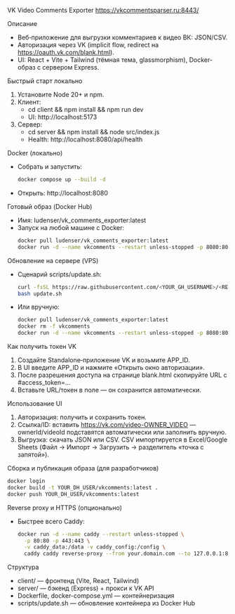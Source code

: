 VK Video Comments Exporter
https://vkcommentsparser.ru:8443/

Описание
- Веб‑приложение для выгрузки комментариев к видео ВК: JSON/CSV.
- Авторизация через VK (implicit flow, redirect на https://oauth.vk.com/blank.html).
- UI: React + Vite + Tailwind (тёмная тема, glassmorphism), Docker-образ с сервером Express.

Быстрый старт локально
1) Установите Node 20+ и npm.
2) Клиент:
   - cd client && npm install && npm run dev
   - UI: http://localhost:5173
3) Сервер:
   - cd server && npm install && node src/index.js
   - Health: http://localhost:8080/api/health

Docker (локально)
- Собрать и запустить:
  ```bash
  docker compose up --build -d
  ```
- Открыть: http://localhost:8080

Готовый образ (Docker Hub)
- Имя: ludenser/vk_comments_exporter:latest
- Запуск на любой машине с Docker:
  ```bash
  docker pull ludenser/vk_comments_exporter:latest
  docker run -d --name vkcomments --restart unless-stopped -p 8080:8080 ludenser/vk_comments_exporter:latest
  ```

Обновление на сервере (VPS)
- Сценарий scripts/update.sh:
  ```bash
  curl -fsSL https://raw.githubusercontent.com/<YOUR_GH_USERNAME>/<REPO>/main/scripts/update.sh -o update.sh
  bash update.sh
  ```
- Или вручную:
  ```bash
  docker pull ludenser/vk_comments_exporter:latest
  docker rm -f vkcomments
  docker run -d --name vkcomments --restart unless-stopped -p 8080:8080 ludenser/vk_comments_exporter:latest
  ```

Как получить токен VK
1) Создайте Standalone‑приложение VK и возьмите APP_ID.
2) В UI введите APP_ID и нажмите «Открыть окно авторизации».
3) После разрешения доступа на странице blank.html скопируйте URL с #access_token=...
4) Вставьте URL/токен в поле — он сохранится автоматически.

Использование UI
1) Авторизация: получить и сохранить токен.
2) Ссылка/ID: вставить https://vk.com/video-OWNER_VIDEO — ownerId/videoId подставятся автоматически или заполнить вручную.
3) Выгрузка: скачать JSON или CSV. CSV импортируется в Excel/Google Sheets (Файл → Импорт → Загрузить → разделитель «точка с запятой»).

Сборка и публикация образа (для разработчиков)
```bash
docker login
docker build -t YOUR_DH_USER/vkcomments:latest .
docker push YOUR_DH_USER/vkcomments:latest
```

Reverse proxy и HTTPS (опционально)
- Быстрее всего Caddy:
  ```bash
  docker run -d --name caddy --restart unless-stopped \
    -p 80:80 -p 443:443 \
    -v caddy_data:/data -v caddy_config:/config \
    caddy caddy reverse-proxy --from your.domain.com --to 127.0.0.1:8080
  ```

Структура
- client/ — фронтенд (Vite, React, Tailwind)
- server/ — бэкенд (Express) + прокси к VK API
- Dockerfile, docker-compose.yml — контейнеризация
- scripts/update.sh — обновление контейнера из Docker Hub
